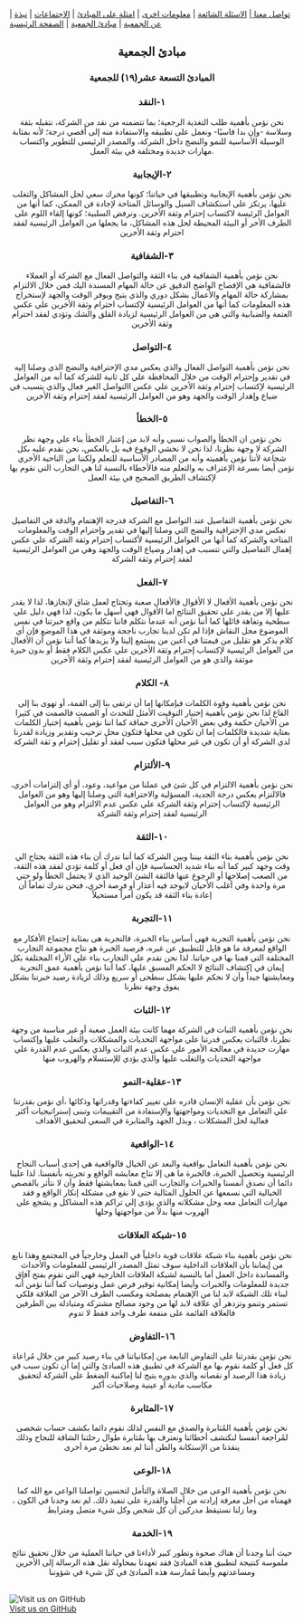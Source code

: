 
| [ تواصل معنا ](https://amateursanonymous.github.io/contact-us) | [ الاسئلة الشائعة](https://amateursanonymous.github.io/faq) | [ معلومات اخرى](https://amateursanonymous.github.io/#) | [   امثلة على المبادئ](https://amateursanonymous.github.io/principles-examples) | [ الاجتماعات](https://amateursanonymous.github.io/meetings) | [ نبذة عن الجمعية](https://amateursanonymous.github.io/about-us) |  [ مبادئ الجمعية](https://amateursanonymous.github.io/principles) | [  الصفحة الرئيسية](https://amateursanonymous.github.io)


## <center>مبادئ الجمعية</center>
### <center> المبادئ التسعة عشر(١٩) للجمعية</center>

### <center>  ١-النقد</center>

<center>نحن نؤمن بأهمية طلب التغذية الرجعية؛ بما تتضمنه من نقد من الشركة، نتقبله بثقة وسلاسة -وإن بدا قاسيًا- ونعمل على تطبيقه والاستفادة منه إلى أقصي درجة؛ لأنه بمثابة الوسيلة الأساسية للنمو والنضج داخل الشركة، والمصدر الرئيسى للتطوير واكتساب مهارات جديدة ومختلفة في بيئة العمل.</center>

### <center> ٢-الإيجابية</center>

<center>نحن نؤمن بأهمية الإيجابية وتطبيقها في حياتنا؛ كونها محرك سعي لحل المشاكل والتغلب عليها، يرتكز على استكشاف السبل والوسائل المتاحة لإجادة فن الممكن، كما أنها من العوامل الرئيسة لاكتساب إحترام وثقة الأخرين. ونرفض السلبية؛ كونها إلقاء اللوم على الطرف الأخر أو البيئة المحيطة لحل هذه المشاكل، ما يجعلها من العوامل الرئيسية لفقد احترام وثقة الأخرين</center>

### <center> ٣-الشفافية</center>

<center>نحن نؤمن بأهمية الشفافية في بناء الثقة والتواصل الفعال مع الشركة أو العملاء 
فالشفافية هي الإفصاح الواضح الدقيق عن حالة المهام المسندة اليك فمن خلال الالتزام بمشاركة حالة المهام والأعمال بشكل دوري
 والذي يتيح ويوفر الوقت والجهد لإستخراج هذه المعلومات كما أنها من العوامل الرئيسية لإكتساب احترام وثقة الأخرين 
علي عكس العتمة والضبابية والتي هي من العوامل الرئيسية لزيادة القلق والشك وتؤدي لفقد احترام وثقة الأخرين
</center>

### <center> ٤-التواصل</center>

<center>نحن نؤمن بأهمية التواصل الفعال والذي يعكس مدي الإحترافية والنضج الذي وصلنا إليه في تقدير وإحترام الوقت من خلال المحافظة علي كل ثانية للشركة كما أنه من العوامل الرئيسية لإكتساب إحترام وثقة الأخرين علي عكس االتواصل الغير فعال والذي يتسبب في ضياع وإهدار الوقت والجهد وهو من العوامل الرئيسية لفقد إحترام وثقة الأخرين</center>

### <center> ٥-الخطأ</center>

<center>نحن نؤمن ان الخطأ والصواب نسبي وأنه لابد من إعتبار الخطأ بناء علي وجهة نظر الشركة لا وجهة نظرنا، لذا نحن لا نخشي الوقوع فيه بل بالعكس، نحن نقدم عليه بكل شجاعة لأننا نؤمن بأهميته وأنه من المصادر الأساسية للتعلم ولكننا من الناحية الأخري نؤمن أيضا بسرعة الإعتراف به والتعلم منه فالأخطاء بالنسبة لنا هي التجارب التي نقوم بها لإكتشاف الطريق الصحيح في بيئة العمل</center>


### <center> ٦-التفاصيل </center>

<center>نحن نؤمن بأهمية التفاصيل عند التواصل مع الشركة فدرجة الإهتمام والدقة في التفاصيل تعكس مدي الإحترافية والنضج التي وصلنا إليها في تقدير وإحترام الوقت والمعلومات المتاحة والشركة  كما أنها من العوامل الرئيسية لأكتساب إحترام وثقة الشركة علي عكس إهمال التفاصيل  والتي تتسبب في إهدار وضياع الوقت والجهد وهي من العوامل الرئيسية لفقد إحترام وثقة الشركة</center>

### <center> ٧-الفعل</center>

<center>نحن نؤمن بأهمية الأفعال لا الأقوال فالأفعال صعبة وتحتاج  لعمل شاق لإنجازها، لذا لا يقدر عليها إلا من يقدر علي تحقيق النتائج اما الأقوال فهي أسهل ما يكون، لذا فهي دليل علي سطحية وتفاهة قائلها كما أننا نؤمن أنه عندما نتكلم فاننا نتكلم من واقع خبرتنا في نفس الموضوع محل النقاش فإذا لم تكن لدينا تجارب ناجحة وموثقة في هذا الموضع فإن أي كلام يذكر هو تقليل من قيمتنا في أعين من يستمع إلينا ولا يزيدها كما أننا نؤمن أن الأفعال من العوامل الرئيسية لإكتساب إحترام وثقة الأخرين علي عكس الكلام فقط أو بدون خبرة موثقة والذي هو من العوامل الرئيسية لفقد إحترام وثقة الأخرين</center>

### <center> ٨- الكلام</center>

<center>نحن نؤمن بأهمية وقوة الكلمات فبإمكانها إما أن ترتقى بنا إلى القمة، أو تهوى بنا إلى القاع  لذا نحن نؤمن بأهمية إختيار التوقيت الأمثل للتحدث أو الصمت فالصمت في كثيرا من الأحيان حكمة وفي بعض الأحيان الأخرى حماقة كما اننا نؤمن بأهمية إختيار الكلمات بعناية شديدة فالكلمات إما ان تكون في محلها  فتكون محل ترحيب وتقدير وزيادة لقدرنا لدي الشركة أو أن تكون في غير محلها فتكون سبب لفقد أو تقليل إحترام  و ثقة الشركة</center>

### <center> ٩-الألتزام</center>

<center>نحن نؤمن بأهمية الالتزام في كل شئ في عملنا من مواعيد، وعود، أو أي إلتزامات أخري، فالالتزام يعكس درجة الجدية، المسؤلية والاحترافية التي وصلنا إليها وهو من العوامل الرئيسية لإكتساب إحترام وثقة الشركة علي عكس عدم الالتزام وهو من العوامل الرئيسية لفقد إحترام وثقة الشركة</center>

### <center> ١٠-الثقة </center>

<center>نحن نؤمن بأهمية بناء الثقة بيننا وبين الشركة كما أننا ندرك أن بناء هذه الثقة يحتاج الي وقت وجهد كبير كما أنه بناء شديد الحساسية فإن أي فعل أو كلمة تؤدي لفقد هذه الثقة، من الصعب إصلاحها أو الرجوع عنها فالثقة الشئ الوحيد الذي لا يحتمل الخطأ ولو حتي مرة واحدة  وفي أغلب الأحيان لايوجد فيه أعذار أو فرصة أخري،  فنحن ندرك تماماً أن إعادة  بناء الثقة قد يكون أمراً مستحيلاً</center>

### <center> ١١-التجربة</center>

<center> نحن نؤمن بأهمية التجربة فهى أساس بناء الخبرة، فالتجربة هى بمثابة إجتماع الأفكار مع الواقع لمعرفة ما هو قابل للتطبيق عن غيره، فرصيد الخبرة هو نتاج مجموعة التجارب المختلفة التي قمنا بها في حياتنا. لذا نحن نقدم علي التجارب بناء علي الأراء المختلفة بكل إيمان في إكتشاف النتائج لا الحكم المسبق عليها، كما أننا نؤمن بأهمية عمق التجربة ومعايشتها جيداً وأن لا نحكم عليها بشكل سطحى أو سريع وذلك لزيادة رصيد خبرتنا بشكل يفوق وجهة نظرنا 
 </center>
 
### <center> ١٢-الثبات</center>

<center> نحن نؤمن بأهمية الثبات في الشركة مهما كانت بيئة العمل  صعبة أو غير مناسبة من وجهة نظرنا، فالثبات يعكس قدرتنا علي مواجهة التحديات والمشكلات والتغلب عليها وإكتساب مهارت جديدة في معالجة الأمور علي عكس عدم الثبات والذي يعكس عدم القدرة علي مواجهة التحديات والتغلب عليها والذي يؤدي للإستسلام والهروب منها</center>

### <center> ١٣-عقلية-النمو </center>

<center>نحن نؤمن بأن عقلية الإنسان قادره على تغيير كفاءتها وقدراتها وذكائها ،أي نؤمن بقدرتنا علي التعامل مع التحديات ومواجهتها والإستفادة من التقييمات وتبنى إستراتيجيات أكثر فعالية لحل المشكلات ، وبذل الجهد والمثابرة في السعي لتحقيق الأهداف</center>

### <center> ١٤-الواقعية </center>

<center>نحن نؤمن بأهمية التعامل بواقعية والبعد عن الخيال فالواقعية هي إحدى أسباب النجاح الرئيسية وتحصيل الخبرة،  فالخبرة ما هى إلا نتاج معايشه الواقع و تجربته بأنفسنا. لذا علينا دائما أن نصدق أنفسنا والخبرات والتجارب التى قمنا بمعايشتها فقط وأن لا نتأثر بالقصص الخيالية التي نسمعها عن الحلول المثالية حتى لا نقع فى مشكله إنكار الواقع و فقد مهارات التعامل معه وحل مشكلاته والذي يؤدي إلي تراكم هذه المشاكل و يشجع علي الهروب منها بدلاً من مواجهتها وحلها </center>

### <center> ١٥-شبكة العلاقات</center>

<center>نحن نؤمن بأهمية بناء شبكة علاقات قوية داخلياً في العمل وخارجياً في المجتمع وهذا نابع من إيماننا بأن العلاقات الداخلية سوف تمثل المصدر الرئيسي للمعلومات والأحداث والمساندة داخل العمل أما بالنسبة لشبكة العلاقات الخارجية فهي التي تقوم بفتح آفاق جديدة للمعلومات والخبرات وأيضا إمكانية توفير فرص عمل وتوصيات كما أننا نؤمن أَنه لبناء تلك الشبكة لابد لنا من الإهتمام بمصلحة ومكسب الطرف الآخر من العلاقة  فلكي تستمر وتنمو وتزدهر أي علاقة لابد لها من وجود مصالح مشتركة ومتبادلة بين الطرفين فالعلاقة القائمة على منفعة طرف واحد فقط لا تدوم</center>

### <center> ١٦-التفاوض</center>

<center>نحن نؤمن بقدرتنا على التفاوض النابعة من إمكانياتنا في بناء رصيد كبير من خلال مُراعاة كل فعل أو كلمة نقوم بها مع الشركة في تطبيق هذه المبادئ  والتي إما أن تكون سبب في زيادة هذا الرصيد أو نقصانه والذي بدوره يتيح لنا إماكنية الضغط علي الشركة لتحقيق مكاسب مادية أو عينية وصلاحيات أكبر</center>

### <center> ١٧-المثابرة </center>

<center>نحن نؤمن بأهمية المُثابرة والصدق مع النفس لذلك نقوم دائما بكشف حساب شخصى لمُراجعة أنفسنا لنكتشف أخطائنا ونعترف بها بمُثابرة طوال رحلتنا الشاقة للنجاح  وذلك ينقذنا من الإستكانة والظن أننا لم نعد نخطئ مرة أخرى</center>

### <center> ١٨-الوعى</center>

<center>نحن نؤمن بأهمية الوعى من خلال الصلاة والتأمل لتحسين تواصلنا الواعي مع الله كما فهمناه  من أجل معرفة إرادته من أجلنا والقدرة على تنفيذ ذلك. لم نعد وحدنا في الكون ، وما زلنا نستيقظ مدركين أن كل شخص وكل شيء متصل ومترابط</center>

### <center> ١٩-الخدمة</center>

<center>حيث أننا وجدنا أن هناك صحوة وتطور كبير لأداءنا في حياتنا العملية من خلال تحقيق نتائج ملموسة كنتيجة لتطبيق هذه المبادئ فقد تعهدنا بمحاولة نقل هذه الرسالة إلى الأخرين ومساعدتهم  وأيضا مُمارسة هذه المبادئ في كل شيء في شؤوننا</center>


<br>![Visit us on GitHub](https://raw.githubusercontent.com/amateursanonymous/amateursanonymous.github.io/main/assets/GitHub-logo-100.png)<br>
[Visit us on GitHub](https://github.com/amateursanonymous/amateursanonymous.github.io)

